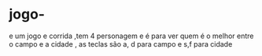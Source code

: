 # jogo-
e um jogo e corrida ,tem 4 personagem  e é para ver quem é o melhor entre o campo e a cidade , as teclas são  a, d para  campo e s,f para cidade 
